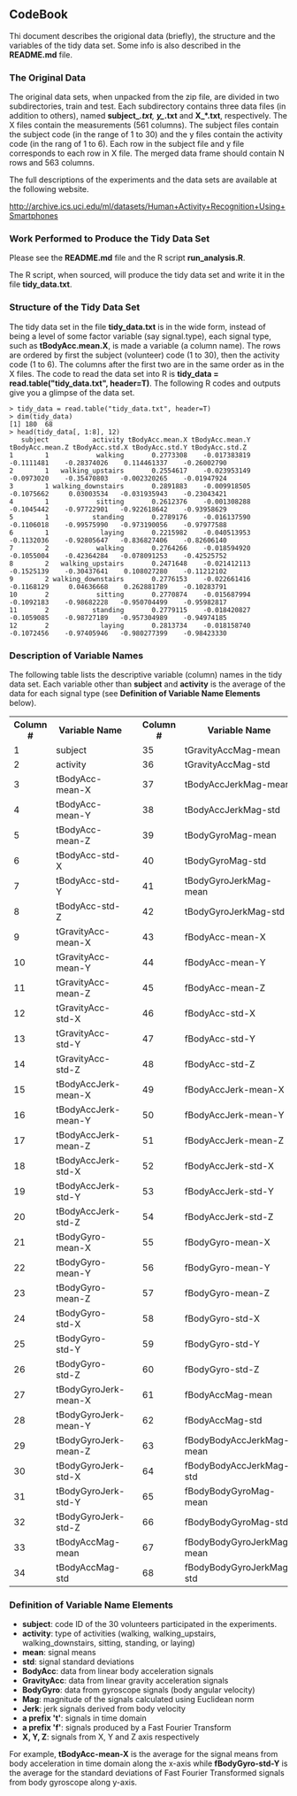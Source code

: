 ## CodeBook

Thi document describes the origional data (briefly),
the structure and the variables of the tidy data set.
Some info is also described in the <b>README.md</b> file.

### The Original Data

The original data sets, when unpacked from the zip file,
are divided in two subdirectories, train and test.
Each subdirectory contains three data files (in addition to others),
named <b>subject\_*.txt</b>, <b>y\_*.txt</b> and <b>X\_*.txt</b>, respectively.
The X files contain the measurements (561 columns).
The subject files contain the subject code (in the range of 1 to 30)
and the y files contain the activity code (in the rang of 1 to 6).
Each row in the subject file and y file corresponds to each row in X file.
The merged data frame should contain N rows and 563 columns.
 
The full descriptions of the experiments and the data sets are available
at the following website.

<a href="http://archive.ics.uci.edu/ml/datasets/Human+Activity+Recognition+Using+Smartphones">http://archive.ics.uci.edu/ml/datasets/Human+Activity+Recognition+Using+Smartphones</a>

### Work Performed to Produce the Tidy Data Set

Please see the <b>README.md</b> file and the R script <b>run\_analysis.R</b>.

The R script, when sourced, will produce the tidy data set
and write it in the file <b>tidy\_data.txt</b>.

### Structure of the Tidy Data Set

The tidy data set in the file <b>tidy\_data.txt</b>
is in the wide form, instead of being
a level of some factor variable (say signal.type),
each signal type, such as <b>tBodyAcc.mean.X</b>,
is made a variable (a column name).
The rows are ordered by first the subject (volunteer) code (1 to 30), then the activity code (1 to 6).  The columns after the first two are in the same order as in the X files.
The code to read the data set into R is
<b>tidy\_data = read.table("tidy\_data.txt", header=T)</b>.
The following R codes and outputs give you a glimpse of the data set.

    > tidy_data = read.table("tidy_data.txt", header=T)
    > dim(tidy_data)
    [1] 180  68
    > head(tidy_data[, 1:8], 12)
       subject           activity tBodyAcc.mean.X tBodyAcc.mean.Y tBodyAcc.mean.Z tBodyAcc.std.X tBodyAcc.std.Y tBodyAcc.std.Z
    1        1            walking       0.2773308    -0.017383819      -0.1111481    -0.28374026    0.114461337    -0.26002790
    2        1   walking_upstairs       0.2554617    -0.023953149      -0.0973020    -0.35470803   -0.002320265    -0.01947924
    3        1 walking_downstairs       0.2891883    -0.009918505      -0.1075662     0.03003534   -0.031935943    -0.23043421
    4        1            sitting       0.2612376    -0.001308288      -0.1045442    -0.97722901   -0.922618642    -0.93958629
    5        1           standing       0.2789176    -0.016137590      -0.1106018    -0.99575990   -0.973190056    -0.97977588
    6        1             laying       0.2215982    -0.040513953      -0.1132036    -0.92805647   -0.836827406    -0.82606140
    7        2            walking       0.2764266    -0.018594920      -0.1055004    -0.42364284   -0.078091253    -0.42525752
    8        2   walking_upstairs       0.2471648    -0.021412113      -0.1525139    -0.30437641    0.108027280    -0.11212102
    9        2 walking_downstairs       0.2776153    -0.022661416      -0.1168129     0.04636668    0.262881789    -0.10283791
    10       2            sitting       0.2770874    -0.015687994      -0.1092183    -0.98682228   -0.950704499    -0.95982817
    11       2           standing       0.2779115    -0.018420827      -0.1059085    -0.98727189   -0.957304989    -0.94974185
    12       2             laying       0.2813734    -0.018158740      -0.1072456    -0.97405946   -0.980277399    -0.98423330

### Description of Variable Names

The following table lists the descriptive variable (column) names
in the tidy data set.
Each variable other than <b>subject</b> and <b>activity</b>
is the average of the data for each signal type
(see <b>Definition of Variable Name Elements</b> below).

<table>
<tr>
<th>Column #</th>
<th>Variable Name</th>
<th width="100"></th>
<th>Column #</th>
<th>Variable Name</th>
</tr>
<tr><td class="col">1</td><td>subject</td><td></td><td class="col">35</td><td>tGravityAccMag-mean</td></tr>
<tr><td class="col">2</td><td>activity</td><td></td><td class="col">36</td><td>tGravityAccMag-std</td></tr>
<tr><td class="col">3</td><td>tBodyAcc-mean-X</td><td></td><td class="col">37</td><td>tBodyAccJerkMag-mean</td></tr>
<tr><td class="col">4</td><td>tBodyAcc-mean-Y</td><td></td><td class="col">38</td><td>tBodyAccJerkMag-std</td></tr>
<tr><td class="col">5</td><td>tBodyAcc-mean-Z</td><td></td><td class="col">39</td><td>tBodyGyroMag-mean</td></tr>
<tr><td class="col">6</td><td>tBodyAcc-std-X</td><td></td><td class="col">40</td><td>tBodyGyroMag-std</td></tr>
<tr><td class="col">7</td><td>tBodyAcc-std-Y</td><td></td><td class="col">41</td><td>tBodyGyroJerkMag-mean</td></tr>
<tr><td class="col">8</td><td>tBodyAcc-std-Z</td><td></td><td class="col">42</td><td>tBodyGyroJerkMag-std</td></tr>
<tr><td class="col">9</td><td>tGravityAcc-mean-X</td><td></td><td class="col">43</td><td>fBodyAcc-mean-X</td></tr>
<tr><td class="col">10</td><td>tGravityAcc-mean-Y</td><td></td><td class="col">44</td><td>fBodyAcc-mean-Y</td></tr>
<tr><td class="col">11</td><td>tGravityAcc-mean-Z</td><td></td><td class="col">45</td><td>fBodyAcc-mean-Z</td></tr>
<tr><td class="col">12</td><td>tGravityAcc-std-X</td><td></td><td class="col">46</td><td>fBodyAcc-std-X</td></tr>
<tr><td class="col">13</td><td>tGravityAcc-std-Y</td><td></td><td class="col">47</td><td>fBodyAcc-std-Y</td></tr>
<tr><td class="col">14</td><td>tGravityAcc-std-Z</td><td></td><td class="col">48</td><td>fBodyAcc-std-Z</td></tr>
<tr><td class="col">15</td><td>tBodyAccJerk-mean-X</td><td></td><td class="col">49</td><td>fBodyAccJerk-mean-X</td></tr>
<tr><td class="col">16</td><td>tBodyAccJerk-mean-Y</td><td></td><td class="col">50</td><td>fBodyAccJerk-mean-Y</td></tr>
<tr><td class="col">17</td><td>tBodyAccJerk-mean-Z</td><td></td><td class="col">51</td><td>fBodyAccJerk-mean-Z</td></tr>
<tr><td class="col">18</td><td>tBodyAccJerk-std-X</td><td></td><td class="col">52</td><td>fBodyAccJerk-std-X</td></tr>
<tr><td class="col">19</td><td>tBodyAccJerk-std-Y</td><td></td><td class="col">53</td><td>fBodyAccJerk-std-Y</td></tr>
<tr><td class="col">20</td><td>tBodyAccJerk-std-Z</td><td></td><td class="col">54</td><td>fBodyAccJerk-std-Z</td></tr>
<tr><td class="col">21</td><td>tBodyGyro-mean-X</td><td></td><td class="col">55</td><td>fBodyGyro-mean-X</td></tr>
<tr><td class="col">22</td><td>tBodyGyro-mean-Y</td><td></td><td class="col">56</td><td>fBodyGyro-mean-Y</td></tr>
<tr><td class="col">23</td><td>tBodyGyro-mean-Z</td><td></td><td class="col">57</td><td>fBodyGyro-mean-Z</td></tr>
<tr><td class="col">24</td><td>tBodyGyro-std-X</td><td></td><td class="col">58</td><td>fBodyGyro-std-X</td></tr>
<tr><td class="col">25</td><td>tBodyGyro-std-Y</td><td></td><td class="col">59</td><td>fBodyGyro-std-Y</td></tr>
<tr><td class="col">26</td><td>tBodyGyro-std-Z</td><td></td><td class="col">60</td><td>fBodyGyro-std-Z</td></tr>
<tr><td class="col">27</td><td>tBodyGyroJerk-mean-X</td><td></td><td class="col">61</td><td>fBodyAccMag-mean</td></tr>
<tr><td class="col">28</td><td>tBodyGyroJerk-mean-Y</td><td></td><td class="col">62</td><td>fBodyAccMag-std</td></tr>
<tr><td class="col">29</td><td>tBodyGyroJerk-mean-Z</td><td></td><td class="col">63</td><td>fBodyBodyAccJerkMag-mean</td></tr>
<tr><td class="col">30</td><td>tBodyGyroJerk-std-X</td><td></td><td class="col">64</td><td>fBodyBodyAccJerkMag-std</td></tr>
<tr><td class="col">31</td><td>tBodyGyroJerk-std-Y</td><td></td><td class="col">65</td><td>fBodyBodyGyroMag-mean</td></tr>
<tr><td class="col">32</td><td>tBodyGyroJerk-std-Z</td><td></td><td class="col">66</td><td>fBodyBodyGyroMag-std</td></tr>
<tr><td class="col">33</td><td>tBodyAccMag-mean</td><td></td><td class="col">67</td><td>fBodyBodyGyroJerkMag-mean</td></tr>
<tr><td class="col">34</td><td>tBodyAccMag-std</td><td></td><td class="col">68</td><td>fBodyBodyGyroJerkMag-std</td></tr>
<table>

### Definition of Variable Name Elements

* <b>subject</b>: code ID of the 30 volunteers participated in the experiments.
* <b>activity</b>: type of activities (walking, walking\_upstairs, walking\_downstairs, sitting, standing, or laying)
* <b>mean</b>: signal means
* <b>std</b>: signal standard deviations
* <b>BodyAcc</b>: data from linear body acceleration signals
* <b>GravityAcc</b>: data from linear gravity acceleration signals
* <b>BodyGyro</b>: data from gyroscope signals (body angular velocity)
* <b>Mag</b>: magnitude of the signals calculated using Euclidean norm
* <b>Jerk</b>: jerk signals derived from body velocity
* <b>a prefix 't'</b>: signals in time domain
* <b>a prefix 'f'</b>: signals produced by a Fast Fourier Transform
* <b>X, Y, Z</b>: signals from X, Y and Z axis respectively

For example, <b>tBodyAcc-mean-X</b> is the average for the signal
means from body acceleration in time domain along the x-axis
while <b>fBodyGyro-std-Y</b> is the average for the standard
deviations of Fast Fourier Transformed signals from body gyroscope along
y-axis.

